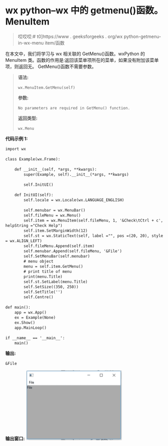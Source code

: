 # wx python–wx 中的 getmenu()函数。MenuItem

> 哎哎哎:# t0]https://www . geeksforgeeks . org/wx python-getmenu-in-wx-menu item/函数

在本文中，我们将学习与 wx 相关联的 GetMenu()函数。wxPython 的 MenuItem 类。函数的作用是:返回该菜单项所在的菜单，如果没有附加该菜单项，则返回无。
GetMenu()函数不需要参数。

> **语法:**
> 
> ```
> wx.MenuItem.GetMenu(self)
> 
> ```
> 
> **参数:**
> 
> ```
> No parameters are required in GetMenu() function.
> 
> ```
> 
> **返回类型:**
> 
> ```
> wx.Menu
> 
> ```

**代码示例 1:**

```
import wx

class Example(wx.Frame):

    def __init__(self, *args, **kwargs):
        super(Example, self).__init__(*args, **kwargs)

        self.InitUI()

    def InitUI(self):
        self.locale = wx.Locale(wx.LANGUAGE_ENGLISH)

        self.menubar = wx.MenuBar()
        self.fileMenu = wx.Menu()
        self.item = wx.MenuItem(self.fileMenu, 1, '&Check\tCtrl + c', helpString ="Check Help")
        self.item.SetMarginWidth(12)
        self.st = wx.StaticText(self, label ="", pos =(20, 20), style = wx.ALIGN_LEFT)
        self.fileMenu.Append(self.item)
        self.menubar.Append(self.fileMenu, '&File')
        self.SetMenuBar(self.menubar)
        # menu object
        menu = self.item.GetMenu()
        # print title of menu
        print(menu.Title)
        self.st.SetLabel(menu.Title)
        self.SetSize((350, 250))
        self.SetTitle('')
        self.Centre()

def main():
    app = wx.App()
    ex = Example(None)
    ex.Show()
    app.MainLoop()

if __name__ == '__main__':
    main()
```

**输出:**

```
&File

```

**输出窗口:**
![](img/9e48399f99b6e8dc70067c9ea47e1d2c.png)
